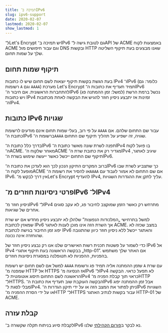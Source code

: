 ```yaml
---
title: תמיכה ב־IPv6
slug: ipv6-support
date: 2020-02-07
lastmod: 2020-02-07
show_lastmod: 1
---
```



ל־Let's Encrypt יש תמיכה ב־IPv6 גם לטובת גישה ל־API של ACME באמצעות לקוח ACME וגם עבור חיפושים מול DNS ובקשות HTTP שאנו מבצעים בעת תיקוף השליטה שלך על שמות תחום.

## תיקוף שמות תחום

בעת הגשת בקשות תיקוף יוצאות לשם תחום שיש לו כתובות IPv4 ו־IPv6 (כלומר: גם רשומות `A` וגם `AAAA`) מערכת Let's Encrypt תמיד תעדיף את כתובות ה־IPv6 להתחברות הראשונית. אם חיבור ה־IPv6 נכשל ברמת הרשת (למשל: זמן ההמתנה פג) ויש כתובות IPv4 זמינות אז יתבצע ניסיון חוזר להגיש את הבקשה לאחת מכתובות ה־IPv4.

## כתובות IPv6 שגויות

על פי רוב, בעלי שמות תחום אינם מודעים לרשומת `AAAA` עבור שם התחום שלהם. אם כתובת ה־IPv6 ברשומת ה־`AAAA` שגויה, זה ישפיע על תהליך תיקוף שם התחום.

בדרך כלל כתובת ה־IPv6 תפנה לשרת שונה מאשר כתובת ה־IPv4 בו פועל לקוח ה־ACME. מאחר שלקוח ה־ACME מגדיר רק את כתובת שרת ה־IPv4 שיגיב לאתגר, תיקוף שם התחום ייכשל כאשר ייעשה שימוש בשרת ה־IPv6.

ברוב המקרים התיקון הנכון לכך הוא לעדכן את כתובת ה־IPv6 כך שתצביע לשרת שבו מופעל לקוח ה־ACME או להסיר את רשומת ה־`AAAA` אם שם התחום לא אמור לעבוד עם IPv6. אין דרך לבקש מ־Let's Encrypt להעדיף IPv4, עליך לתקן את ההגדרות השגויות.

## פרטי ניסיונות חוזרים מ־IPv6 ל־IPv4

ניסיון חוזר מ־IPv6 ל־IPv4 מתרחש רק כאשר הזמן שמוקצב לחיבור פג, לא עקב סוגים אחרים של שגיאות.

למשל בתרחישי „המלכודות הנפוצות” שלהלן לא יתבצע ניסיון מחדש אם יש שרת שמאזין לכתובת IPv6 אך השרת הזה אינו מוכן לענות לאתגר ACME. במצב שכזה לא יפוג זמן החיבור בגישה לכתובת IPv6 והאתגר ייכשל ללא ניסיון חוזר כיוון שהתגובה שהוחזרה אינה נכונה.

כדי לשמור על פשטות תכנית רשות האישורים שלנו אנו רק נבצע ניסיון חוזר של IPv6 אל IPv4 בבקשה הראשונה בעת תיקוף אתגרי „http-01”. אם האתר שלך משתמש בהפניות, ההפניות לא תטופלנה במסגרת ניסיונות חוזרים.

למשל אם לשם תחום יש רשומת `AAAA` שזמן ההמתנה אליה תמיד פג ורשומת `A` עם שרת שמפנה מ־ HTTP אל HTTPS אז הנסיגה מ־IPv6 ל־IPv4 לא תפעל כראוי. הבקשה הראשונה לשם התחום תיסוג אוטומטית ל־IPv4 כראוי תוך קבלת הפניה מ־HTTP ל־HTTPS. הבקשה העוקבת שוב תעדיף את כתובת ה־IPv6 אבל זמן ההמתנה יפוג מבלי לסגת ל־IPv4. ניתן לפתור את המצב הזה או על ידי תיקון הגדרות ה־IPv6 השגויות או על ידי הסרת ההפניה מ־HTTP ל־HTTPS עבור בקשות לנתיב האתגר HTTP-01 של ACME.

## קבלת עזרה

לקבלת סיוע בניתוח תקלה שקשורה ב־IPv6 נא לבקר ב[פורום הקהילתי](https://community.letsencrypt.org) שלנו.
